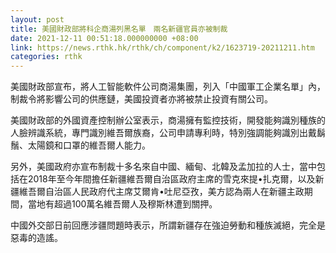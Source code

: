```yaml
---
layout: post
title: 美國財政部將科企商湯列黑名單　兩名新疆官員亦被制裁
date: 2021-12-11 00:51:18.000000000 +08:00
link: https://news.rthk.hk/rthk/ch/component/k2/1623719-20211211.htm
categories: rthk
---
```


美國財政部宣布，將人工智能軟件公司商湯集團，列入「中國軍工企業名單」內，制裁令將影響公司的供應鏈，美國投資者亦將被禁止投資有關公司。

美國財政部的外國資產控制辦公室表示，商湯擁有監控技術，開發能夠識別種族的人臉辨識系統，專門識別維吾爾族裔，公司申請專利時，特別強調能夠識別出戴鬍鬚、太陽鏡和口罩的維吾爾人能力。

另外，美國政府亦宣布制裁十多名來自中國、緬甸、北韓及孟加拉的人士，當中包括在2018年至今年間擔任新疆維吾爾自治區政府主席的雪克來提•扎克爾，以及新疆維吾爾自治區人民政府代主席艾爾肯•吐尼亞孜，美方認為兩人在新疆主政期間，當地有超過100萬名維吾爾人及穆斯林遭到關押。

中國外交部日前回應涉疆問題時表示，所謂新疆存在強迫勞動和種族滅絕，完全是惡毒的造謠。
